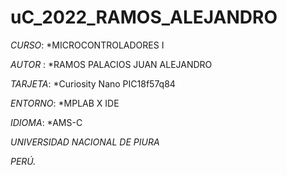 # uC_2022_RAMOS_ALEJANDRO

*CURSO*: *MICROCONTROLADORES I

*AUTOR* : *RAMOS PALACIOS JUAN ALEJANDRO

*TARJETA*: *Curiosity Nano PIC18f57q84

*ENTORNO*: *MPLAB X IDE

*IDIOMA*: *AMS-C

*UNIVERSIDAD NACIONAL DE PIURA*

*PERÚ.*
